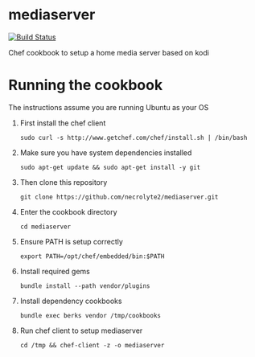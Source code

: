 # mediaserver

[![Build Status](https://travis-ci.org/necrolyte2/mediaserver.svg?branch=master)](https://travis-ci.org/necrolyte2/mediaserver)

Chef cookbook to setup a home media server based on kodi

# Running the cookbook

The instructions assume you are running Ubuntu as your OS

1. First install the chef client

   `sudo curl -s http://www.getchef.com/chef/install.sh | /bin/bash`
1. Make sure you have system dependencies installed

   `sudo apt-get update && sudo apt-get install -y git`

1. Then clone this repository

   `git clone https://github.com/necrolyte2/mediaserver.git`
1. Enter the cookbook directory

   `cd mediaserver`
1. Ensure PATH is setup correctly

   `export PATH=/opt/chef/embedded/bin:$PATH`
1. Install required gems

   `bundle install --path vendor/plugins`
1. Install dependency cookbooks

   `bundle exec berks vendor /tmp/cookbooks`
1. Run chef client to setup mediaserver

   `cd /tmp && chef-client -z -o mediaserver`
